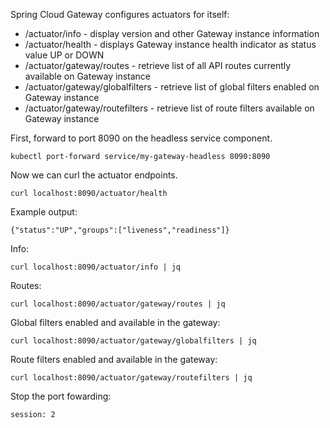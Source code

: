 Spring Cloud Gateway configures actuators for itself:

* /actuator/info - display version and other Gateway instance information
* /actuator/health - displays Gateway instance health indicator as status value UP or DOWN
* /actuator/gateway/routes - retrieve list of all API routes currently available on Gateway instance
* /actuator/gateway/globalfilters - retrieve list of global filters enabled on Gateway instance
* /actuator/gateway/routefilters - retrieve list of route filters available on Gateway instance

First, forward to port 8090 on the headless service component.

```execute-2
kubectl port-forward service/my-gateway-headless 8090:8090
```

Now we can curl the actuator endpoints.

```execute-1
curl localhost:8090/actuator/health
```

Example output:

```
{"status":"UP","groups":["liveness","readiness"]}
```

Info:

```execute-1
curl localhost:8090/actuator/info | jq
```

Routes:

```execute-1
curl localhost:8090/actuator/gateway/routes | jq
```

Global filters enabled and available in the gateway:

```execute-1
curl localhost:8090/actuator/gateway/globalfilters | jq
```

Route filters enabled and available in the gateway:

```execute-1
curl localhost:8090/actuator/gateway/routefilters | jq
```

Stop the port fowarding:

```terminal:interrupt
session: 2
```


